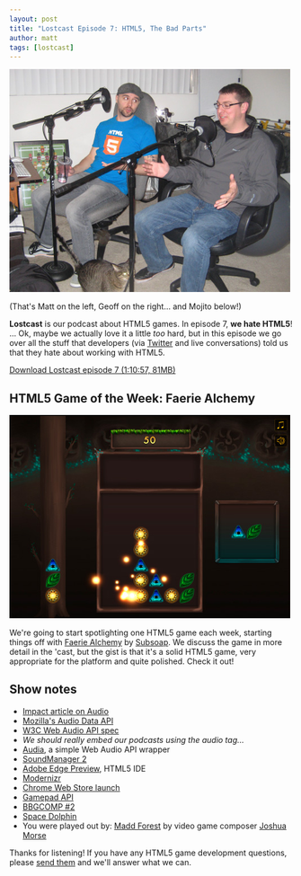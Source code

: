 ```yaml
---
layout: post
title: "Lostcast Episode 7: HTML5, The Bad Parts"
author: matt
tags: [lostcast]
---
```


<a href="/media/images/posts/lostcast_07/matt_and_geoff_podcasting.jpg">
	<img alt="Matt and Geoff making Lostcast" src="/media/images/posts/lostcast_07/matt_and_geoff_podcasting_small.jpg">
</a>

(That's Matt on the left, Geoff on the right… and Mojito below!)

**Lostcast** is our podcast about HTML5 games.
In episode 7, **we hate HTML5**! … Ok, maybe we actually love it a little _too_ hard, but in this episode we go over all the stuff that developers (via [Twitter](https://twitter.com/#!/lostdecadegames) and live conversations) told us that they hate about working with HTML5.

<a class="download-podcast" href="/media/lostcast/lostcast_episode_7_html5_the_bad_parts.mp3">
	Download Lostcast episode 7 (1:10:57, 81MB)
</a>

## HTML5 Game of the Week: Faerie Alchemy

<a href="http://subsoap.com/games/faerie-alchemy/html5/">
	<img alt="Faerie Alchemy" src="/media/images/posts/spotlights/faerie_alchemy.jpg">
</a>

We're going to start spotlighting one HTML5 game each week, starting things off with [Faerie Alchemy](http://subsoap.com/games/faerie-alchemy/html5/) by [Subsoap](http://www.subsoap.com/). We discuss the game in more detail in the 'cast, but the gist is that it's a solid HTML5 game, very appropriate for the platform and quite polished. Check it out!

## Show notes

* [Impact article on Audio][1]
* [Mozilla's Audio Data API][2]
* [W3C Web Audio API spec][3]
* _We should really embed our podcasts using the audio tag…_
* [Audia][4], a simple Web Audio API wrapper
* [SoundManager 2][5]
* [Adobe Edge Preview][6], HTML5 IDE
* [Modernizr][7]
* [Chrome Web Store launch][8]
* [Gamepad API][9]
* [BBGCOMP #2][10]
* [Space Dolphin][11]
* You were played out by: [Madd Forest][12] by video game composer [Joshua Morse][13]

Thanks for listening! If you have any HTML5 game development questions, please [send them](mailto:hello@lostdecadegames.com) and we'll answer what we can.

[1]: http://www.phoboslab.org/log/2011/03/the-state-of-html5-audio
[2]: https://wiki.mozilla.org/Audio_Data_API
[3]: https://dvcs.w3.org/hg/audio/raw-file/tip/webaudio/specification.html
[4]: http://www.lostdecadegames.com/audia-is-a-library-for-simplifying-the-web-audio-api/
[5]: http://www.schillmania.com/projects/soundmanager2/
[6]: http://labs.adobe.com/technologies/edge/
[7]: http://www.modernizr.com/
[8]: http://www.lostdecadegames.com/announcing-onslaught-arena-for-sale-in-the-go/
[9]: https://dvcs.w3.org/hg/gamepad/raw-file/default/gamepad.html
[10]: http://hughfdjackson.com/bbgcomp2/
[11]: http://pixieengine.com/projects/1439/fullscreen
[12]: http://joshuamorse.bandcamp.com/track/madd-forest
[13]: http://jmflava.com/
